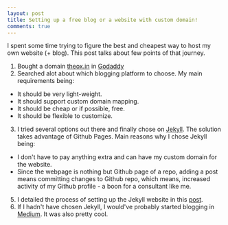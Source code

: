 ```yaml
---
layout: post
title: Setting up a free blog or a website with custom domain!
comments: true
---
```


I spent some time trying to figure the best and cheapest way to host my own website (+ blog). This post talks about few points of that journey.

1. Bought a domain [theox.in](theox.in) in [Godaddy](http://godaddy.com/)
2. Searched alot about which blogging platform to choose. My main requirements being:
  * It should be very light-weight.
  * It should support custom domain mapping.
  * It should be cheap or if possible, free.
  * It should be flexible to customize.
3. I tried several options out there and finally chose on [Jekyll](http://jekyllrb.com/). The solution takes advantage of Github Pages. Main reasons why I chose Jekyll being:
  * I don't have to pay anything extra and can have my custom domain for the website.
  * Since the webpage is nothing but Github page of a repo, adding a post means committing changes to Github repo, which means, increased activity of my Github profile - a boon for a consultant like me.
5. I detailed the process of setting up the Jekyll website in this [post](http://localhost:4000/2015/07/20/Setting-up-custom-domain-blog-with-jekyll/).
6. If I hadn't have chosen Jekyll, I would've probably started blogging in [Medium](https://medium.com/). It was also pretty cool.

